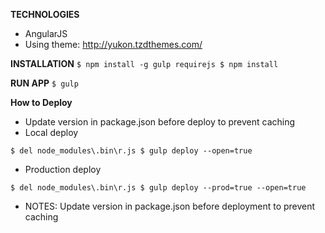 **TECHNOLOGIES**
- AngularJS
- Using theme: http://yukon.tzdthemes.com/

**INSTALLATION**
`
$ npm install -g gulp requirejs
$ npm install
`

**RUN APP**
`
$ gulp
`

**How to Deploy**
- Update version in package.json before deploy to prevent caching
- Local deploy

`
$ del node_modules\.bin\r.js
$ gulp deploy --open=true
`

- Production deploy

`
$ del node_modules\.bin\r.js
$ gulp deploy --prod=true --open=true
`

- NOTES: Update version in package.json before deployment to prevent caching
